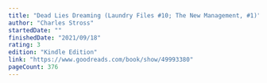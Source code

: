 ```yaml
---
title: "Dead Lies Dreaming (Laundry Files #10; The New Management, #1)"
author: "Charles Stross"
startedDate: ""
finishedDate: "2021/09/18"
rating: 3
edition: "Kindle Edition"
link: "https://www.goodreads.com/book/show/49993380"
pageCount: 376
---
```



